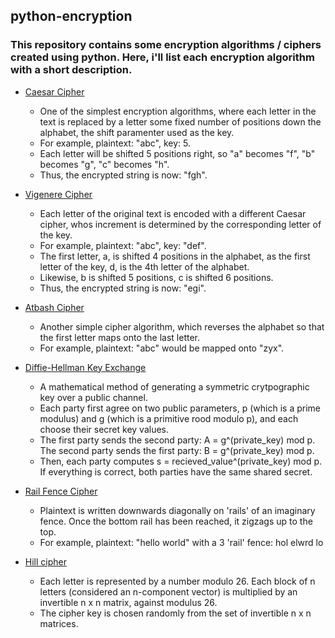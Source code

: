 ## python-encryption
### This repository contains some encryption algorithms / ciphers created using python. Here, i'll list each encryption algorithm with a short description.

* [Caesar Cipher](https://en.wikipedia.org/wiki/Caesar_cipher)
    - One of the simplest encryption algorithms, where each letter in the text is replaced by a letter some fixed number of positions down the alphabet, the shift paramenter used as the key. 
    - For example, plaintext: "abc", key: 5. 
    - Each letter will be shifted 5 positions right, so "a" becomes "f", "b" becomes "g", "c" becomes "h". 
    - Thus, the encrypted string is now: "fgh".

* [Vigenere Cipher](https://en.wikipedia.org/wiki/Vigen%C3%A8re_cipher)
    - Each letter of the original text is encoded with a different Caesar cipher, whos increment is determined by the corresponding letter of the key. 
    - For example, plaintext: "abc", key: "def". 
    - The first letter, a, is shifted 4 positions in the alphabet, as the first letter of the key, d, is the 4th letter of the alphabet. 
    - Likewise, b is shifted 5 positions, c is shifted 6 positions. 
    - Thus, the encrypted string is now: "egi".

* [Atbash Cipher](https://en.wikipedia.org/wiki/Atbash)
    - Another simple cipher algorithm, which reverses the alphabet so that the first letter maps onto the last letter. 
    - For example, plaintext: "abc" would be mapped onto "zyx".

* [Diffie-Hellman Key Exchange](https://en.wikipedia.org/wiki/Diffie%E2%80%93Hellman_key_exchange)
    - A mathematical method of generating a symmetric crytpographic key over a public channel. 
    - Each party first agree on two public parameters, p (which is a prime modulus) and g (which is a primitive rood modulo p), and each choose their secret key values. 
    - The first party sends the second party: A = g^(private_key) mod p. The second party sends the first party: B = g^(private_key) mod p.
    - Then, each party computes s = recieved_value^(private_key) mod p. If everything is correct, both parties have the same shared secret.

* [Rail Fence Cipher](https://en.wikipedia.org/wiki/Rail_fence_cipher)
    - Plaintext is written downwards diagonally on 'rails' of an imaginary fence. Once the bottom rail has been reached, it zigzags up to the top. 
    - For example, plaintext: "hello world" with a 3 'rail' fence: hol elwrd lo

* [Hill cipher](https://en.wikipedia.org/wiki/Hill_cipher)
    - Each letter is represented by a number modulo 26. Each block of n letters (considered an n-component vector) is multiplied by an invertible n x n matrix, against modulus 26. 
    - The cipher key is chosen randomly from the set of invertible n x n matrices.